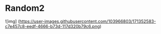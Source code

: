 # Random2

![img] (https://user-images.githubusercontent.com/103966803/171352583-c7e457c8-eedf-4666-b73d-117d320b79c6.png)
